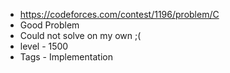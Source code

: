 * https://codeforces.com/contest/1196/problem/C
* Good Problem
* Could not solve on my own ;(
* level - 1500
* Tags - Implementation
